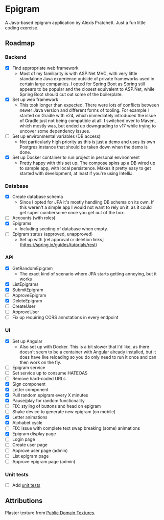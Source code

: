 # Epigram
A Java-based epigram application by Alexis Pratchett. Just a fun little coding exercise.
## Roadmap
### Backend
- [X] Find appropriate web framework
  - Most of my familiarity is with ASP.Net MVC, with very little standalone Java experience outside of private frameworks used in certain large companies. I opted for Spring Boot as Spring still appears to be popular and the closest equivalent to ASP.Net, while Spring Boot should cut out some of the boilerplate. 
- [X] Set up web framework 
  - This took longer than expected. There were lots of conflicts between newer Java version and different forms of tooling. For example I started on Gradle with v24, which immediately introduced the issue of Gradle just not being compatible at all. I switched over to Maven, which mostly was, but ended up  downgrading to v17 while trying to uncover some dependency issues.
- [ ] Set up environmental variables (DB access)
  - Not particularly high priority as this is just a demo and uses its own Postgres instance that should be taken down when the demo is done.
- [X] Set up Docker container to run project in personal environment
  - Pretty happy with this set up. The compose spins up a DB wired up to sample app, with local persistence. Makes it pretty easy to get started with development, at least if you're using IntelliJ.
### Database
- [X] Create database schema
  - Since I opted for JPA it's mostly handling DB schema on its own. If this weren't a simple app I would not want to rely on it, as it could get super cumbersome once you get out of the box.
- [ ] Accounts (with roles)
- [X] Epigrams
  - Including seeding of database when empty.
- [ ] Epigram status (approved, unapproved)
  - Set up with [rel approval or deletion links] (https://spring.io/guides/tutorials/rest)
### API
- [X] GetRandomEpigram
  - The exact kind of scenario where JPA starts getting annoying, but it works
- [X] ListEpigrams
- [X] SubmitEpigram
- [ ] ApproveEpigram
- [X] DeleteEpigram
- [ ] CreateUser
- [ ] ApproveUser
- [ ] Fix up requiring CORS annotations in every endpoint
### UI
- [X] Set up Angular
  - Also set up with Docker. This is a bit slower that I'd like, as there doesn't seem to be a container with Angular already installed, but it does have live reloading so you do only need to run it once and can then work on the fly. 
- [ ] Epigram service
- [ ] Set service up to consume HATEOAS
- [ ] Remove hard-coded URLs
- [X] Sign component
- [X] Letter component
- [X] Pull random epigram every X minutes
- [X] Pause/play for random functionality
- [ ] FIX: styling of buttons and head on epigram
- [ ] Shake device to generate new epigram (on mobile)
- [X] Letter animations
- [X] Alphabet cycle
- [ ] FIX: issue with complete text swap breaking (some) animations
- [X] Epigram display page
- [ ] Login page
- [ ] Create user page
- [ ] Approve user page (admin)
- [ ] List epigram page
- [ ] Approve epigram page (admin)
### Unit tests
- [ ] Add [unit tests](https://spring.io/guides/gs/spring-boot#:~:text=from%20Spring%20Boot!-,Add%20Unit%20Tests,-You%20will%20want)

## Attributions
Plaster texture from [Public Domain Textures](https://publicdomaintextures.com/).
